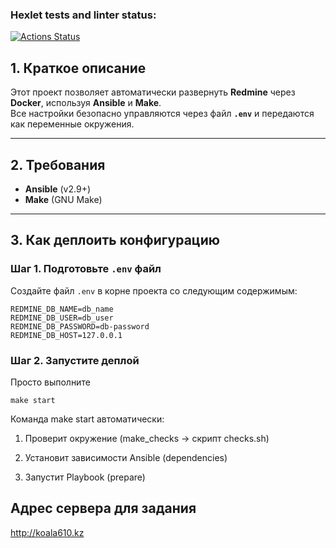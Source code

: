### Hexlet tests and linter status:
[![Actions Status](https://github.com/vladlen-li/devops-for-programmers-project-76/actions/workflows/hexlet-check.yml/badge.svg)](https://github.com/vladlen-li/devops-for-programmers-project-76/actions)

## 1. Краткое описание

Этот проект позволяет автоматически развернуть **Redmine**  через **Docker**, используя **Ansible** и **Make**.  
Все настройки безопасно управляются через файл **`.env`** и передаются как переменные окружения.

---

## 2. Требования

- **Ansible** (v2.9+)
- **Make** (GNU Make)

---

## 3. Как деплоить конфигурацию

### Шаг 1. Подготовьте `.env` файл

Создайте файл `.env` в корне проекта со следующим содержимым:

```dotenv
REDMINE_DB_NAME=db_name
REDMINE_DB_USER=db_user
REDMINE_DB_PASSWORD=db-password
REDMINE_DB_HOST=127.0.0.1
```


### Шаг 2. Запустите деплой

Просто выполните 
```
make start
```
Команда make start автоматически:

1. Проверит окружение (make_checks → скрипт checks.sh)

2. Установит зависимости Ansible (dependencies)

3. Запустит Playbook (prepare)



## Адрес сервера для задания 
http://koala610.kz
